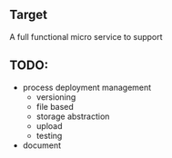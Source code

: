 ## Target

A full functional micro service to support

## TODO:

- process deployment management
    - versioning
    - file based
    - storage abstraction
    - upload
    - testing
- document
